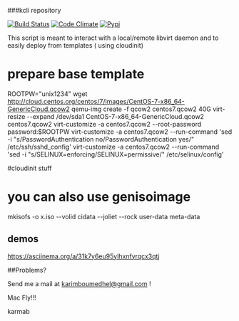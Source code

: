 ###kcli repository

[![Build Status](https://travis-ci.org/karmab/kcli.svg?branch=master)](https://travis-ci.org/karmab/kcli)
[![Code Climate](https://codeclimate.com/github/karmab/kcli/badges/gpa.svg)](https://codeclimate.com/github/karmab/kcli)
[![Pypi](http://img.shields.io/pypi/v/kcli.svg)](https://pypi.python.org/pypi/kcli/)

This script is meant to interact with a local/remote libvirt daemon and to easily deploy from templates ( using cloudinit)

# prepare base template
ROOTPW="unix1234"
wget http://cloud.centos.org/centos/7/images/CentOS-7-x86_64-GenericCloud.qcow2
qemu-img create -f qcow2 centos7.qcow2 40G
virt-resize --expand /dev/sda1 CentOS-7-x86_64-GenericCloud.qcow2 centos7.qcow2
virt-customize -a centos7.qcow2 --root-password password:$ROOTPW
virt-customize -a centos7.qcow2 --run-command 'sed -i "s/PasswordAuthentication no/PasswordAuthentication yes/" /etc/ssh/sshd_config'
virt-customize -a centos7.qcow2 --run-command 'sed -i "s/SELINUX=enforcing/SELINUX=permissive/" /etc/selinux/config'

#cloudinit stuff
# you can also use genisoimage
mkisofs  -o x.iso --volid cidata --joliet --rock user-data meta-data

## demos
https://asciinema.org/a/31k7y6eu95ylhxnfyrqcx3qtj


##Problems?

Send me a mail at [karimboumedhel@gmail.com](mailto:karimboumedhel@gmail.com) !

Mac Fly!!!

karmab
